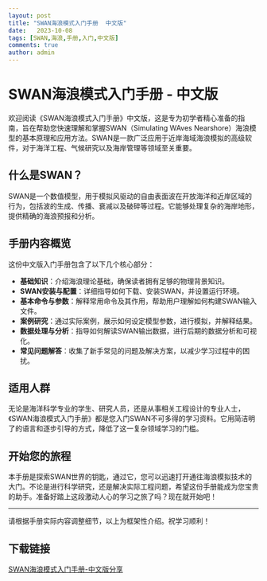 ```yaml
---
layout: post
title: "SWAN海浪模式入门手册  中文版"
date:   2023-10-08
tags: [SWAN,海浪,手册,入门,中文版]
comments: true
author: admin
---
```

# SWAN海浪模式入门手册 - 中文版

欢迎阅读《SWAN海浪模式入门手册》中文版，这是专为初学者精心准备的指南，旨在帮助您快速理解和掌握SWAN（Simulating WAves Nearshore）海浪模型的基本原理和应用方法。SWAN是一款广泛应用于近岸海域海浪模拟的高级软件，对于海洋工程、气候研究以及海岸管理等领域至关重要。

## 什么是SWAN？

SWAN是一个数值模型，用于模拟风驱动的自由表面波在开放海洋和近岸区域的行为，包括波的生成、传播、衰减以及破碎等过程。它能够处理复杂的海岸地形，提供精确的海浪预报和分析。

## 手册内容概览

这份中文版入门手册包含了以下几个核心部分：
- **基础知识**：介绍海浪理论基础，确保读者拥有足够的物理背景知识。
- **SWAN安装与配置**：详细指导如何下载、安装SWAN，并设置运行环境。
- **基本命令与参数**：解释常用命令及其作用，帮助用户理解如何构建SWAN输入文件。
- **案例研究**：通过实际案例，展示如何设定模型参数，进行模拟，并解释结果。
- **数据处理与分析**：指导如何解读SWAN输出数据，进行后期的数据分析和可视化。
- **常见问题解答**：收集了新手常见的问题及解决方案，以减少学习过程中的困扰。

## 适用人群

无论是海洋科学专业的学生、研究人员，还是从事相关工程设计的专业人士，《SWAN海浪模式入门手册》都是您入门SWAN不可多得的学习资料。它用简洁明了的语言和逐步引导的方式，降低了这一复杂领域学习的门槛。

## 开始您的旅程

本手册是探索SWAN世界的钥匙，通过它，您可以迅速打开通往海浪模拟技术的大门。不论是进行科学研究，还是解决实际工程问题，希望这份手册能成为您宝贵的助手。准备好踏上这段激动人心的学习之旅了吗？现在就开始吧！

---

请根据手册实际内容调整细节，以上为框架性介绍。祝学习顺利！

## 下载链接

[SWAN海浪模式入门手册-中文版分享](https://pan.quark.cn/s/d66fe88fcca1)